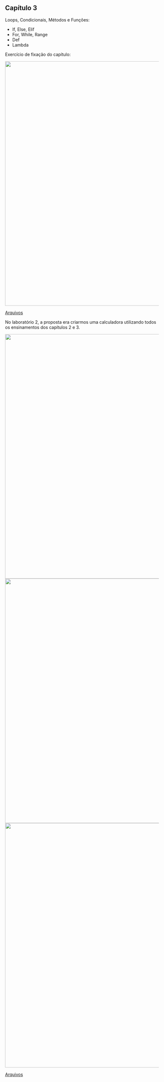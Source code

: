 ## Capítulo 3

Loops, Condicionais, Métodos e Funções:

<ul>
	<li>If, Else, Elif</li>
	<li>For, While, Range</li>
	<li>Def</li>
    <li>Lambda</li>
</ul>

Exercício de fixação do capítulo:

<center><img src="https://user-images.githubusercontent.com/67449365/95008406-0ccd4080-05f0-11eb-9d64-655d41daf1fe.jpg" alt="" width="800"></center>

[Arquivos](https://github.com/ThayaneMoreira/PythonFundamentos-studies/blob/master/CAP-03/Exercicio1.ipynb)

No laboratório 2, a proposta era criarmos uma calculadora utilizando todos os ensinamentos dos capítulos 2 e 3.

<center><img src="https://user-images.githubusercontent.com/67449365/95008415-1f477a00-05f0-11eb-8551-0f62585a7105.jpg" alt="" width="800"></center>

<center><img src="https://user-images.githubusercontent.com/67449365/95008558-55392e00-05f1-11eb-90e1-35d06d12f600.jpg" alt="" width="800"></center>

<center><img src="https://user-images.githubusercontent.com/67449365/95008566-641fe080-05f1-11eb-8ae8-7693b9d075e6.jpg" alt="" width="800"></center>


[Arquivos](https://github.com/ThayaneMoreira/PythonFundamentos-studies/blob/master/CAP-03/Calculadora.py)

